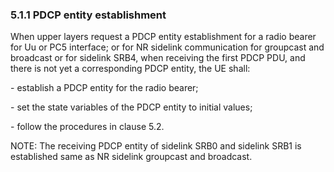 ### 5.1.1 PDCP entity establishment

When upper layers request a PDCP entity establishment for a radio bearer
for Uu or PC5 interface; or for NR sidelink communication for groupcast
and broadcast or for sidelink SRB4, when receiving the first PDCP PDU,
and there is not yet a corresponding PDCP entity, the UE shall:

\- establish a PDCP entity for the radio bearer;

\- set the state variables of the PDCP entity to initial values;

\- follow the procedures in clause 5.2.

NOTE: The receiving PDCP entity of sidelink SRB0 and sidelink SRB1 is
established same as NR sidelink groupcast and broadcast.